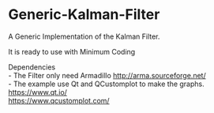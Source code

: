 # Generic-Kalman-Filter
A Generic Implementation of the Kalman Filter.

It is ready to use with Minimum Coding

Dependencies  
    - The Filter only need Armadillo <html> http://arma.sourceforge.net/ </html>  
    - The example use Qt and QCustomplot to make the graphs.  
            <html> https://www.qt.io/ </html>   
            <html> https://www.qcustomplot.com/ </html>

